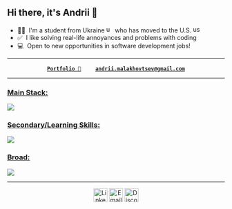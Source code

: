 <h2>Hi there, it's Andrii 👋</h2>

- 👨‍🎓 &nbsp;I'm a student from Ukraine <img alt="ua-flag" width="16" src="https://github.com/user-attachments/assets/18a66c76-ce0d-45cf-8eed-c62fc685343e"/> who has moved to the U.S. <img width="16" alt="us flag" src="https://github.com/user-attachments/assets/56c85ba2-97bb-419d-b086-67784bd9e554" /> <br>
- ✅ &nbsp;I like solving real-life annoyances and problems with coding <br>
- 💻 &nbsp;Open to new opportunities in software development jobs! <br>
<hr>


<p align="center">
  <strong>
    <a href="https://andrii-malakhovtsev.com/">
      <code>Portfolio 💼</code></a>
    &nbsp;&nbsp;&nbsp;&nbsp;&nbsp;&nbsp;&nbsp;&nbsp;
    <a href="mailto:andrii.malakhovtsev@gmail.com">
      <code>andrii.malakhovtsev@gmail.com</code>
    </a>
  </strong>
</p>

<hr>

<p align="left">
  <a href="https://skillicons.dev">
    <h3>Main Stack:</h3>
    <img src="https://skillicons.dev/icons?i=dotnet,cs,react,vite,npm,aws,html,css"/>
    <h3>Secondary/Learning Skills:</h3>
    <img src="https://skillicons.dev/icons?i=c,cpp,python,java,ts,nodejs,express,nginx,"/>
    <h3>Broad:</h3>
    <img src="https://skillicons.dev/icons?i=git,linux,apple,windows,vscode,visualstudio,rider,idea,notion"/>
  </a>

<hr>

<p align="center">
  <a href="https://www.linkedin.com/in/andrii-malakhovtsev/" target="_blank" rel="noopener noreferrer"><img src="https://skillicons.dev/icons?i=linkedin" alt="LinkedIn" width="32" style="border:none; box-shadow:none;" /></a>
  <a href="mailto:andrii.malakhovtsev@gmail.com" target="_blank" rel="noopener noreferrer" ><img src="https://skillicons.dev/icons?i=gmail" alt="Email" width="32" style="border:none; box-shadow:none;" /></a>
  <a href="https://discordapp.com/users/andrii.mal" target="_blank" rel="noopener noreferrer"><img src="https://skillicons.dev/icons?i=discord" alt="Discord" width="32" style="border:none; box-shadow:none;" />  </a>
</p>

</p>
</p>



